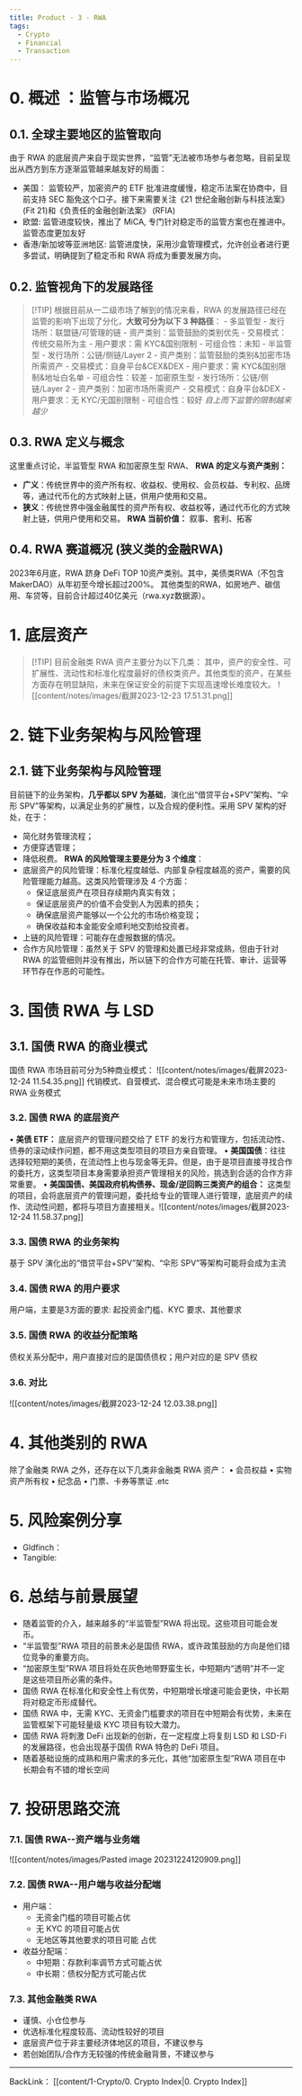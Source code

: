 ```yaml
---
title: Product - 3 - RWA
tags:
  - Crypto
  - Financial
  - Transaction
---
```

# 0. 概述 ：监管与市场概况
## 0.1. 全球主要地区的监管取向
由于 RWA 的底层资产来自于现实世界，“监管”无法被市场参与者忽略，目前呈现出从西方到东方逐渐监管越来越友好的局面：
- 美国： 监管较严，加密资产的 ETF 批准进度缓慢，稳定币法案在协商中，目前支持 SEC 豁免这个口子。接下来需要关注《21 世纪金融创新与科技法案》  (Fit 21)和《负责任的金融创新法案》  (RFIA) 
- 欧盟: 监管进度较快，推出了 MiCA, 专门针对稳定币的监管方案也在推进中。监管态度更加友好
- 香港/新加坡等亚洲地区: 监管进度快，采用沙盒管理模式，允许创业者进行更多尝试，明确提到了稳定币和 RWA 将成为重要发展方向。
## 0.2. 监管视角下的发展路径
>[!TIP] 根据目前从一二级市场了解到的情况来看，RWA 的发展路径已经在监管的影响下出现了分化，**大致可分为以下 3 种路径**：
	- 多监管型
		- 发行场所：联盟链/可管理的链
		- 资产类别：监管鼓励的类别优先
		- 交易模式：传统交易所为主
		- 用户要求：需 KYC&国别限制
		- 可组合性：未知
	- 半监管型
		- 发行场所：公链/侧链/Layer 2
		- 资产类别：监管鼓励的类别&加密市场所需资产
		- 交易模式：自身平台&CEX&DEX
		- 用户要求：需 KYC&国别限制&地址白名单
		- 可组合性：较差
	- 加密原生型
		- 发行场所：公链/侧链/Layer 2
		- 资产类别：加密市场所需资产
		- 交易模式：自身平台&DEX
		- 用户要求：无 KYC/无国别限制
		- 可组合性：较好
	*自上而下监管的限制越来越少*

## 0.3. RWA 定义与概念
这里重点讨论，半监管型 RWA 和加密原生型 RWA、
**RWA 的定义与资产类别：**
- **广义**：传统世界中的资产所有权、收益权、使用权、会员权益、专利权、品牌等，通过代币化的方式映射上链，供用户使用和交易。
- **狭义**：传统世界中强金融属性的资产所有权、收益权等，通过代币化的方式映射上链，供用户使用和交易。
**RWA 当前价值：** 叙事、套利、拓客
## 0.4. RWA 赛道概况 (狭义类的金融RWA)
2023年6月底，RWA 跻身 DeFi TOP 10资产类别。其中，美债类RWA（不包含MakerDAO）从年初至今增长超过200%。
其他类型的RWA，如房地产、碳信用、车贷等，目前合计超过40亿美元（rwa.xyz数据源）。
# 1. 底层资产
>[!TIP] 目前金融类 RWA 资产主要分为以下几类：
其中，资产的安全性、可扩展性、流动性和标准化程度最好的债权类资产。其他类型的资产，在某些方面存在明显缺陷，未来在保证安全的前提下实现高速增长难度较大。
![[content/notes/images/截屏2023-12-23 17.51.31.png]]

# 2. 链下业务架构与风险管理
## 2.1. 链下业务架构与风险管理
目前链下的业务架构，**几乎都以 SPV 为基础**，演化出“借贷平台+SPV”架构、“伞形 SPV”等架构，以满足业务的扩展性，以及合规的便利性。采用 SPV 架构的好处，在于：
- 简化财务管理流程；
- 方便穿透管理；
- 降低税费。
**RWA 的风险管理主要是分为 3 个维度**：
- 底层资产的风险管理：标准化程度越低、内部复杂程度越高的资产，需要的风险管理能力越高。这类风险管理涉及 4 个方面：
	- 保证底层资产在项目存续期内真实有效；
	- 保证底层资产的价值不会受到人为因素的损失；
	- 确保底层资产能够以一个公允的市场价格变现；
	- 确保收益和本金能安全顺利地交割给投资者。
- 上链的风险管理：可能存在虚报数据的情况。
- 合作方风险管理：虽然关于 SPV 的管理和处置已经非常成熟，但由于针对 RWA 的监管细则并没有推出，所以链下的合作方可能在托管、审计、运营等环节存在作恶的可能性。
# 3. 国债 RWA 与 LSD
## 3.1. 国债 RWA 的商业模式
国债 RWA 市场目前可分为5种商业模式：
![[content/notes/images/截屏2023-12-24 11.54.35.png]]
代销模式、自营模式、混合模式可能是未来市场主要的 RWA 业务模式
### 3.2. 国债 RWA 的底层资产
• **美债 ETF：** 底层资产的管理问题交给了 ETF 的发行方和管理方，包括流动性、债券的滚动续作问题，都不用这类型项目的项目方亲自管理。
• **美国国债**：往往选择较短期的美债，在流动性上也与现金等无异。但是，由于是项目直接寻找合作的委托方，这类型项目本身需要承担资产管理相关的风险，挑选到合适的合作方非常重要。
• **美国国债、美国政府机构债券、现金/逆回购三类资产的组合：** 这类型的项目，会将底层资产的管理问题，委托给专业的管理人进行管理，底层资产的续作、流动性问题，都将与项目方直接相关。![[content/notes/images/截屏2023-12-24 11.58.37.png]]
### 3.3. 国债 RWA 的业务架构
基于 SPV 演化出的“借贷平台+SPV”架构、“伞形 SPV”等架构可能将会成为主流
### 3.4. 国债 RWA 的用户要求
用户端，主要是3方面的要求: 起投资金门槛、KYC 要求、其他要求
### 3.5. 国债 RWA 的收益分配策略
债权关系分配中，用户直接对应的是国债债权；用户对应的是 SPV 债权
### 3.6. 对比
![[content/notes/images/截屏2023-12-24 12.03.38.png]]
# 4. 其他类别的 RWA
除了金融类 RWA 之外，还存在以下几类非金融类 RWA 资产：
• 会员权益
• 实物资产所有权
• 纪念品
• 门票、卡券等票证
.etc
# 5. 风险案例分享
- Gldfinch：
- Tangible:
# 6. 总结与前景展望
- 随着监管的介入，越来越多的“半监管型”RWA 将出现。这些项目可能会发币。
- “半监管型”RWA 项目的前景未必是国债 RWA，或许政策鼓励的方向是他们错位竞争的重要方向。
- “加密原生型”RWA 项目将处在灰色地带野蛮生长，中短期内“透明”并不一定是这些项目所必需的条件。
- 国债 RWA 在标准化和安全性上有优势，中短期增长增速可能会更快，中长期将对稳定币形成替代。
- 国债 RWA 中，无需 KYC、无资金门槛要求的项目在中短期会有优势，未来在监管框架下可能轻量级 KYC 项目有较大潜力。
- 国债 RWA 将刺激 DeFi 出现新的创新，在一定程度上将复刻 LSD 和 LSD-Fi 的发展路径，也会出现基于国债 RWA 特色的 DeFi 项目。
- 随着基础设施的成熟和用户需求的多元化，其他“加密原生型”RWA 项目在中长期会有不错的增长空间
# 7. 投研思路交流
### 7.1. 国债 RWA--资产端与业务端
![[content/notes/images/Pasted image 20231224120909.png]]
### 7.2. 国债 RWA--用户端与收益分配端
- 用户端：
	- 无资金门槛的项目可能占优
	- 无 KYC 的项目可能占优
	- 无地区等其他要求的项目可能 占优
- 收益分配端：
	- 中短期：存款利率调节方式可能占优
	- 中长期：债权分配方式可能占优
### 7.3. 其他金融类 RWA
- 谨慎、小仓位参与
- 优选标准化程度较高、流动性较好的项目
- 底层资产位于非主要经济体地区的项目，不建议参与
- 若创始团队/合作方无较强的传统金融背景，不建议参与
---
BackLink： [[content/1-Crypto/0. Crypto Index|0. Crypto Index]]